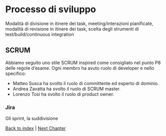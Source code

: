 # Processo di sviluppo
Modalità di divisione in itinere dei task,
meeting/interazioni pianificate,
modalità di revisione in itinere dei task,
scelta degli strumenti di test/build/continuous integration

## SCRUM
Abbiamo seguito uno stile SCRUM inspired come consigliato nel punto P8 delle regole d’esame.
Ogni membro ha avuto ruolo di developer e nello specifico:
- Matteo Susca ha svolto il ruolo di committente ed esperto di dominio.
- Andrea Zavatta ha svolto il ruolo di SCRUM master.
- Lorenzo Tosi ha svolto il ruolo di product owner.

### Jira
Gli sprint, la suddivisione 



[Back to index](../index.md) |
[Next Chapter](../2-requirement-specification/req.md)